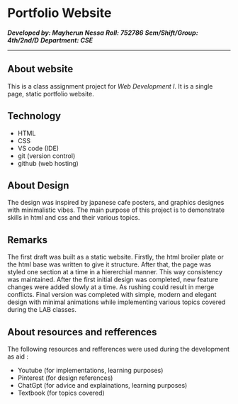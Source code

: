 # Portfolio Website
***Developed by: Mayherun Nessa***
***Roll: 752786***
***Sem/Shift/Group: 4th/2nd/D***
***Department: CSE***

---
## About website
This is a class assignment project for *Web Development I*. It is a single page, static portfolio website.
## Technology
- HTML
- CSS
- VS code (IDE)
- git (version control)
- github (web hosting)

## About Design
The design was inspired by japanese cafe posters, and graphics designes with minimalistic vibes. The main purpose of this
project is to demonstrate skills in html and css and their various topics. 


## Remarks
The first draft was built as a static website. Firstly, the html broiler plate or the html base was written to give it structure.
After that, the page was styled one section at a time in a hiererchial manner. This way consistency was maintained.
After the first initial design was completed, new feature changes were added slowly at a time. As rushing could result in merge
conflicts. Final version was completed with simple, modern and elegant design with minimal animations while implementing
various topics covered during the LAB classes.

## About resources and refferences
The following resources and refferences were used during the development as aid :
- Youtube (for implementations, learning purposes)
- Pinterest (for design references)
- ChatGpt (for advice and explainations, learning purposes)
- Textbook (for topics covered)
